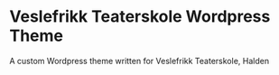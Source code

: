 # Veslefrikk Teaterskole Wordpress Theme
A custom Wordpress theme written for Veslefrikk Teaterskole, Halden
